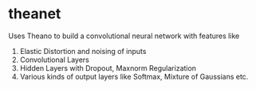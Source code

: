 theanet
=======

Uses Theano to build a convolutional neural network with features like 
1) Elastic Distortion and noising of inputs
2) Convolutional Layers
3) Hidden Layers with Dropout, Maxnorm Regularization
4) Various kinds of output layers like Softmax, Mixture of Gaussians etc. 
